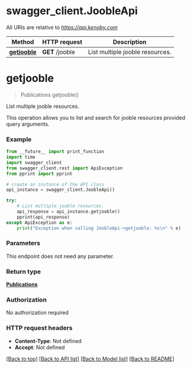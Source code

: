 # swagger_client.JoobleApi

All URIs are relative to *https://api.kenoby.com*

Method | HTTP request | Description
------------- | ------------- | -------------
[**getjooble**](JoobleApi.md#getjooble) | **GET** /jooble | List multiple jooble resources.


# **getjooble**
> Publications getjooble()

List multiple jooble resources.

This operation allows you to list and search for jooble resources provided query arguments.

### Example
```python
from __future__ import print_function
import time
import swagger_client
from swagger_client.rest import ApiException
from pprint import pprint

# create an instance of the API class
api_instance = swagger_client.JoobleApi()

try:
    # List multiple jooble resources.
    api_response = api_instance.getjooble()
    pprint(api_response)
except ApiException as e:
    print("Exception when calling JoobleApi->getjooble: %s\n" % e)
```

### Parameters
This endpoint does not need any parameter.

### Return type

[**Publications**](Publications.md)

### Authorization

No authorization required

### HTTP request headers

 - **Content-Type**: Not defined
 - **Accept**: Not defined

[[Back to top]](#) [[Back to API list]](../README.md#documentation-for-api-endpoints) [[Back to Model list]](../README.md#documentation-for-models) [[Back to README]](../README.md)

